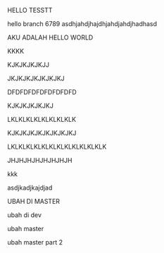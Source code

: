 HELLO TESSTT


hello branch 6789 asdhjahdjhajdhjahdjahdjhadhasd

AKU ADALAH HELLO WORLD

KKKK

KJKJKJKJKJJ

JKJKJKJKJKJKJKJ

DFDFDFDFDFDFDFDFD


KJKJKJKJKJKJ


LKLKLKLKLKLKLKLKLK

KJKJKJKJKJKJKJKJKJ


LKLKLKLKLKLKLKLKLKLKLKLKLK

JHJHJHJHJHJHJHJH

kkk

asdjkadjkajdjad

UBAH DI MASTER

ubah di dev

ubah master

ubah master part 2